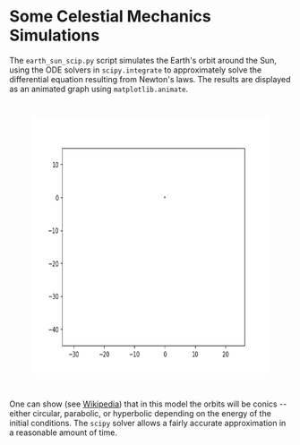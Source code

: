 # Some Celestial Mechanics Simulations

The `earth_sun_scip.py` script simulates the Earth's orbit around the Sun,
using the ODE solvers in `scipy.integrate` to approximately solve the
differential equation resulting from Newton's laws. The results
are displayed as an animated graph using `matplotlib.animate`.

<p align="center" style="margin: 3em;">
<img src="planet_orbit.gif" width="500" height="459">
</p>

One can show (see [Wikipedia](<https://en.wikipedia.org/wiki/Kepler_orbit#Mathematical_solution_of_the_differential_equation_(1)_above>))
that in this model the orbits will be conics -- either circular,
parabolic, or hyperbolic depending on the energy of the initial conditions.
The `scipy` solver allows a fairly accurate approximation in a reasonable
amount of time.
